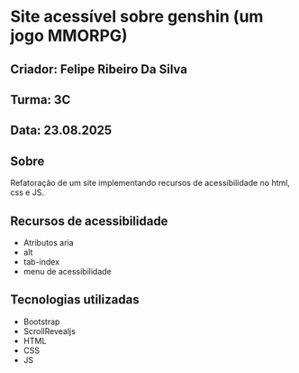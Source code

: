 # Site acessível sobre genshin (um jogo MMORPG)
## Criador: Felipe Ribeiro Da Silva 
## Turma: 3C
## Data: 23.08.2025
## Sobre 
Refatoração de um site implementando recursos de acessibilidade no html, css e JS.
## Recursos de acessibilidade
- Atributos aria
- alt
- tab-index
- menu de acessibilidade
## Tecnologias utilizadas
- Bootstrap
- ScrollRevealjs
- HTML
- CSS
- JS
